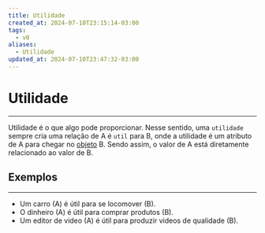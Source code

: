 ```yaml
---
title: Utilidade
created_at: 2024-07-10T23:15:14-03:00
tags:
  - v0
aliases:
  - Utilidade
updated_at: 2024-07-10T23:47:32-03:00
---
```

# Utilidade
---

Utilidade é o que algo pode proporcionar. Nesse sentido, uma `utilidade` sempre cria uma relação de A é `util` para B, onde a utilidade é um atributo de A para chegar no [objeto](_insight/2024/07/2024-07-10-Objeto.md) B. Sendo assim, o valor de A está diretamente relacionado ao valor de B.

## Exemplos
---
- Um carro (A) é útil para se locomover (B).
- O dinheiro (A) é útil para comprar produtos (B).
- Um editor de video (A) é útil para produzir videos de qualidade (B).